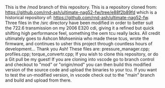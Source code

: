 This is the /mod branch of this repository. This is a repository cloned from: https://github.com/rnd-ash/ultimate-nag52-fw/tree/e88f2b89fd which is a historical repository of: https://github.com/rnd-ash/ultimate-nag52-fw. Three files in the /src directory have been modified in order to better suit the 722.6 transmission on my 2006 E320 cdi, giving it a refined but quick shifting high performance feel, something the oem tcu really lacks. All credit ultimately goes to Ashcon Mohseninia who made these tcus, wrote the firmware, and continues to usher this project through countless hours of development... Thank you Ash!
These files are:
pressure_manager.cpp;
profiles.cpp;
torque_convertr.cpp;
If you wish to clone this repository, or do a Git pull be my guest!
If you are cloning into vscode go to branch control and checkout to "mod" or "origin/mod"
you can then build this modified version of the source code and upload the binaries to your tcu. 
If you want to test the un-modified version, in vscode check out to the "main" branch and build and upload from there. 
